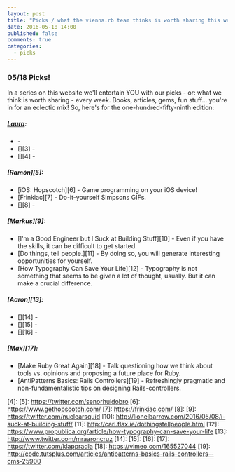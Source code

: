 ```yaml
---
layout: post
title: "Picks / what the vienna.rb team thinks is worth sharing this week"
date: 2016-05-18 14:00
published: false
comments: true
categories:
  - picks
---
```


### 05/18 Picks!

In a series on this website we'll entertain YOU with our picks - or: what we think is worth sharing - every week.
Books, articles, gems, fun stuff... you're in for an eclectic mix! So, here's for the one-hundred-fifty-ninth edition:

##### [Laura][1]:
- [][2] -
- [][3] -
- [][4] -

##### [Ramón][5]:
- [iOS: Hopscotch][6] - Game programming on your iOS device!
- [Frinkiac][7] - Do-it-yourself Simpsons GIFs.
- [][8] -

##### [Markus][9]:
- [I'm a Good Engineer but I Suck at Building Stuff][10] - Even if you have the skills, it can be difficult to get started.
- [Do things, tell people.][11] - By doing so, you will generate interesting opportunities for yourself.
- [How Typography Can Save Your Life][12] - Typography is not something that seems to be given a lot of thought, usually. But it can make a crucial difference.

##### [Aaron][13]:
- [][14] -
- [][15] -
- [][16] -

##### [Max][17]:
- [Make Ruby Great Again][18] - Talk questioning how we think about tools vs. opinions and proposing a future place for Ruby.
- [AntiPatterns Basics: Rails Controllers][19] - Refreshingly pragmatic and non-fundamentalistic tips on designing Rails-controllers.

[1]: http://www.twitter.com/alicetragedy
[2]:
[3]:
[4]:
[5]: https://twitter.com/senorhuidobro
[6]: https://www.gethopscotch.com/
[7]: https://frinkiac.com/
[8]:
[9]: https://twitter.com/nuclearsquid
[10]: http://lionelbarrow.com/2016/05/08/i-suck-at-building-stuff/
[11]: http://carl.flax.ie/dothingstellpeople.html
[12]: https://www.propublica.org/article/how-typography-can-save-your-life
[13]: http://www.twitter.com/mraaroncruz
[14]:
[15]:
[16]:
[17]: https://twitter.com/klappradla
[18]: https://vimeo.com/165527044
[19]: http://code.tutsplus.com/articles/antipatterns-basics-rails-controllers--cms-25900
